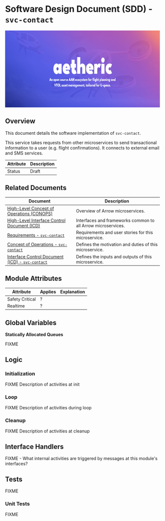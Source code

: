 # Software Design Document (SDD) - `svc-contact` 

<center>

<img src="https://github.com/Arrow-air/tf-github/raw/main/src/templates/doc-banner-services.png" style="height:250px" />

</center>

## Overview

This document details the software implementation of `svc-contact`.

This service takes requests from other microservices to send transactional information to a user (e.g. flight confirmations). It connects to external email and SMS services.

Attribute | Description
--- | ---
Status | Draft

## Related Documents

Document | Description
--- | ---
[High-Level Concept of Operations (CONOPS)](https://github.com/Arrow-air/se-services/blob/develop/docs/conops.md) | Overview of Arrow microservices.
[High-Level Interface Control Document (ICD)](https://github.com/Arrow-air/se-services/blob/develop/docs/icd.md)  | Interfaces and frameworks common to all Arrow microservices.
[Requirements - `svc-contact`](https://nocodb.arrowair.com/dashboard/#/nc/view/a2df942d-fcd7-47c0-9d8b-83b7df5698d1) | Requirements and user stories for this microservice.
[Concept of Operations - `svc-contact`](./conops.md) | Defines the motivation and duties of this microservice.
[Interface Control Document (ICD) - `svc-contact`](./icd.md) | Defines the inputs and outputs of this microservice.

## Module Attributes

Attribute | Applies | Explanation
--- | --- | ---
Safety Critical | ? | 
Realtime | ? |

## Global Variables

**Statically Allocated Queues**

FIXME

## Logic

### Initialization

FIXME Description of activities at init

### Loop

FIXME Description of activities during loop

### Cleanup

FIXME Description of activities at cleanup

## Interface Handlers

FIXME - What internal activities are triggered by messages at this module's interfaces?

## Tests

FIXME

### Unit Tests

FIXME
